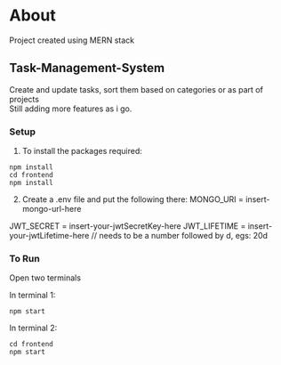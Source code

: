 # About
Project created using MERN stack

## Task-Management-System
Create and update tasks, sort them based on categories or as part of projects \
Still adding more features as i go.

### Setup

1) To install the packages required:

```
npm install
cd frontend
npm install
```

2) Create a .env file and put the following there:
MONGO_URI = insert-mongo-url-here

JWT_SECRET = insert-your-jwtSecretKey-here
JWT_LIFETIME = insert-your-jwtLifetime-here // needs to be a number followed by d, egs: 20d


### To Run

Open two terminals

In terminal 1:
```
npm start
```

In terminal 2:
```
cd frontend
npm start
```
